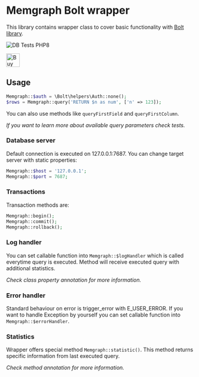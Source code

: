 # Memgraph Bolt wrapper

This library contains wrapper class to cover basic functionality with [Bolt library](https://github.com/neo4j-php/Bolt).

![DB Tests PHP8](https://github.com/neo4j-php/Bolt/actions/workflows/db-test-php-8.yml/badge.svg?branch=master)

<a href='https://ko-fi.com/Z8Z5ABMLW' target='_blank'><img height='36' style='border:0px;height:36px;' src='https://cdn.ko-fi.com/cdn/kofi1.png?v=3' border='0' alt='Buy Me a Coffee at ko-fi.com' /></a>

## Usage

```php
Memgraph::$auth = \Bolt\helpers\Auth::none();
$rows = Memgraph::query('RETURN $n as num', ['n' => 123]);
```

You can also use methods like `queryFirstField` and `queryFirstColumn`.

_If you want to learn more about available query parameters check tests._

### Database server

Default connection is executed on 127.0.0.1:7687. You can change target server with static properties:

```php
Memgraph::$host = '127.0.0.1';
Memgraph::$port = 7687;
```

### Transactions

Transaction methods are:

```php
Memgraph::begin();
Memgraph::commit();
Memgraph::rollback();
```

### Log handler

You can set callable function into `Memgraph::$logHandler` which is called everytime query is executed. Method will receive executed query with additional statistics.

_Check class property annotation for more information._

### Error handler

Standard behaviour on error is trigger_error with E_USER_ERROR. If you want to handle Exception by yourself you can set callable function into `Memgraph::$errorHandler`.

### Statistics

Wrapper offers special method `Memgraph::statistic()`. This method returns specific information from last executed query.

_Check method annotation for more information._
